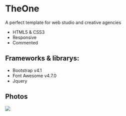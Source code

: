 # TheOne

A perfect template for web studio and creative agencies 
- HTML5 & CSS3
- Responsive
- Commented

## Frameworks & librarys:
- Bootstrap v4.1
- Font Awesome v4.7.0
- Jquery

## Photos
![](https://github.com/ahmedali5696/MyProjects/blob/master/TheOne.png)

